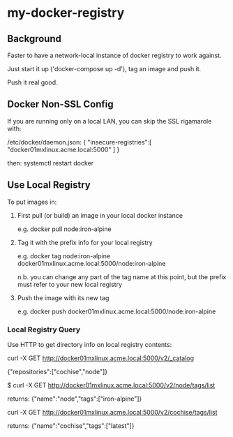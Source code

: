 # my-docker-registry

## Background

Faster to have a network-local instance of docker registry to work against.

Just start it up ('docker-compose up -d'), tag an image and push it.

Push it real good.

## Docker Non-SSL Config

If you are running only on a local LAN, you can skip the SSL rigamarole with:

  /etc/docker/daemon.json: 
    { "insecure-registries":[ "docker01mxlinux.acme.local:5000" ] }

  then: systemctl restart docker

## Use Local Registry

To put images in:

 1) First pull (or build) an image in your local docker instance

    e.g. docker pull node:iron-alpine

 2) Tag it with the prefix info for your local registry

    e.g. docker tag node:iron-alpine docker01mxlinux.acme.local:5000/node:iron-alpine 

    n.b. you can change any part of the tag name at this point, but the prefix must refer to your new local registry

 3) Push the image with its new tag

    e.g. docker push docker01mxlinux.acme.local:5000/node:iron-alpine


### Local Registry Query

Use HTTP to get directory info on local registry contents:

curl -X GET http://docker01mxlinux.acme.local:5000/v2/_catalog

{"repositories":["cochise","node"]}

$ curl -X GET http://docker01mxlinux.acme.local:5000/v2/node/tags/list

returns: {"name":"node","tags":["iron-alpine"]}

curl -X GET http://docker01mxlinux.acme.local:5000/v2/cochise/tags/list

returns: {"name":"cochise","tags":["latest"]}

